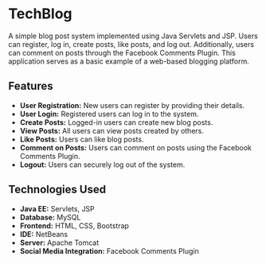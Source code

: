# TechBlog

A simple blog post system implemented using Java Servlets and JSP. Users can register, log in, create posts, like posts, and log out. Additionally, users can comment on posts through the Facebook Comments Plugin. This application serves as a basic example of a web-based blogging platform.

## Features

- **User Registration:** New users can register by providing their details.
- **User Login:** Registered users can log in to the system.
- **Create Posts:** Logged-in users can create new blog posts.
- **View Posts:** All users can view posts created by others.
- **Like Posts:** Users can like blog posts.
- **Comment on Posts:** Users can comment on posts using the Facebook Comments Plugin.
- **Logout:** Users can securely log out of the system.

## Technologies Used

- **Java EE:** Servlets, JSP
- **Database:** MySQL
- **Frontend:** HTML, CSS, Bootstrap
- **IDE:** NetBeans
- **Server:** Apache Tomcat
- **Social Media Integration:** Facebook Comments Plugin
